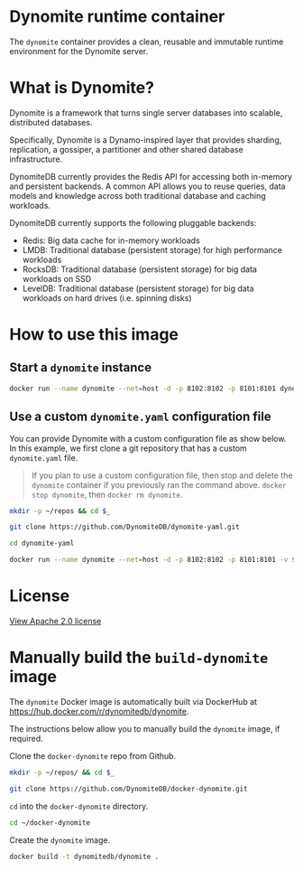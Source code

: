 # Dynomite runtime container

The `dynomite` container provides a clean, reusable and immutable runtime environment for the Dynomite server.

# What is Dynomite?

Dynomite is a framework that turns single server databases into scalable, distributed databases. 

Specifically, Dynomite is a Dynamo-inspired layer that provides sharding, replication, a gossiper, a partitioner and other shared database infrastructure. 

DynomiteDB currently provides the Redis API for accessing both in-memory and persistent backends. A common API allows you to reuse queries, data models and knowledge across both traditional database and caching workloads.

DynomiteDB currently supports the following pluggable backends:

- Redis: Big data cache for in-memory workloads
- LMDB: Traditional database (persistent storage) for high performance workloads
- RocksDB: Traditional database (persistent storage) for big data workloads on SSD
- LevelDB: Traditional database (persistent storage) for big data workloads on hard drives (i.e. spinning disks)

# How to use this image

## Start a `dynomite` instance
```bash
docker run --name dynomite --net=host -d -p 8102:8102 -p 8101:8101 dynomitedb/dynomite
```

## Use a custom `dynomite.yaml` configuration file

You can provide Dynomite with a custom configuration file as show below. In this example, we first clone a git repository that has a custom `dynomite.yaml` file.

> If you plan to use a custom configuration file, then stop and delete the `dynomite` container if you previously ran the command above. `docker stop dynomite`, then `docker rm dynomite`.

```bash
mkdir -p ~/repos && cd $_

git clone https://github.com/DynomiteDB/dynomite-yaml.git

cd dynomite-yaml

docker run --name dynomite --net=host -d -p 8102:8102 -p 8101:8101 -v ${PWD}/dynomite.yaml:/etc/dynomitedb/dynomite.yaml dynomitedb/dynomite
```

# License

[View Apache 2.0 license](https://github.com/DynomiteDB/docker-dynomite/blob/master/LICENSE)

# Manually build the `build-dynomite` image

The `dynomite` Docker image is automatically built via DockerHub at https://hub.docker.com/r/dynomitedb/dynomite.

The instructions below allow you to manually build the `dynomite` image, if required.

Clone the `docker-dynomite` repo from Github.

```bash
mkdir -p ~/repos/ && cd $_

git clone https://github.com/DynomiteDB/docker-dynomite.git
```

`cd` into the `docker-dynomite` directory.

```bash
cd ~/docker-dynomite
```

Create the `dynomite` image.

```bash
docker build -t dynomitedb/dynomite .
```
